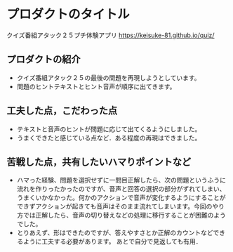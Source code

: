 # プロダクトのタイトル
クイズ番組アタック２５プチ体験アプリ
https://keisuke-81.github.io/quiz/
## プロダクトの紹介

- クイズ番組アタック２５の最後の問題を再現しようとしています。
- 問題のヒントテキストとヒント音声が順序に出てきます。

## 工夫した点，こだわった点

- テキストと音声のヒントが問題に応じて出てくるようにしました。
- うまくできたと感じている点など．ある程度の再現はできました。

## 苦戦した点，共有したいハマりポイントなど

- ハマった経験、問題を選択せずに一問目正解したら、次の問題というふうに流れを作りったかったのですが、音声と回答の選択の部分がずれてしまい、うまくいかなかった。何かのアクションで音声が変化するようにすることができずアクションが起きても音声はそのまま流れてしまいます。今回のやり方では正解したら、音声の切り替えなどの処理に移行することが困難のようでした。
- とりあえず、形はできたのですが、答えやすさとか正解のカウントなどできるように工夫する必要があります。 あとで自分で見返しても有用．